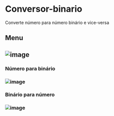 # Conversor-binario
 
Converte número para número binário e vice-versa

<h2> Menu <h2>
 
 ![image](https://user-images.githubusercontent.com/84361560/162047682-1dc7cb9e-0df6-415b-8aef-bde88ee3a038.png)

 <h3> Número para binário <h3>
  
  ![image](https://user-images.githubusercontent.com/84361560/162047897-1b27fe30-68c5-444c-8482-ffa061308f29.png)

 <h3> Binário para número <h3>
  
  ![image](https://user-images.githubusercontent.com/84361560/162048200-0e491029-41e2-4e50-9d38-1bdabd771eaa.png)

  
